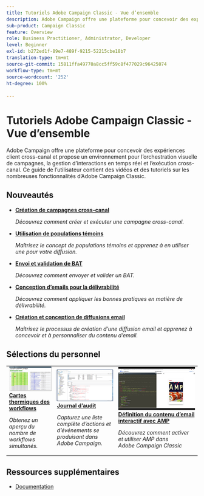 ```yaml
---
title: Tutoriels Adobe Campaign Classic - Vue d’ensemble
description: Adobe Campaign offre une plateforme pour concevoir des expériences client cross-canal et propose un environnement pour l’orchestration visuelle de campagnes, la gestion d’interactions en temps réel et l’exécution cross-canal. Ce guide de l’utilisateur contient des vidéos et des tutoriels sur les nombreuses fonctionnalités d’Adobe Campaign Standard.
sub-product: Campaign Classic
feature: Overview
role: Business Practitioner, Administrator, Developer
level: Beginner
exl-id: b272ed1f-89e7-489f-9215-52215cbe18b7
translation-type: tm+mt
source-git-commit: 15811ffa49770a8cc5ff59c8f477029c96425074
workflow-type: tm+mt
source-wordcount: '252'
ht-degree: 100%

---
```


# Tutoriels Adobe Campaign Classic - Vue d’ensemble

Adobe Campaign offre une plateforme pour concevoir des expériences client cross-canal et propose un environnement pour l’orchestration visuelle de campagnes, la gestion d’interactions en temps réel et l’exécution cross-canal. Ce guide de l’utilisateur contient des vidéos et des tutoriels sur les nombreuses fonctionnalités d’Adobe Campaign Classic.

## Nouveautés

* **[Création de campagnes cross-canal](/help/orchestrating-campaigns/cross-channel-campaigns.md)**

   *Découvrez comment créer et exécuter une campagne cross-canal.*

* **[Utilisation de populations témoins](/help/sending-messages/email-channel/use-control-groups.md)**

   *Maîtrisez le concept de populations témoins et apprenez à en utiliser une pour votre diffusion.*

* **[Envoi et validation de BAT](/help/sending-messages/email-channel/send-and-validate-proofs.md)**

   *Découvrez comment envoyer et valider un BAT.*

* **[Conception d’emails pour la délivrabilité](/help/sending-messages/email-channel/design-emails-for-deliverability.md)**

   *Découvrez comment appliquer les bonnes pratiques en matière de délivrabilité.*

* **[Création et conception de diffusions email](/help/sending-messages/email-channel/create-and-design-email-deliveries.md)**

   *Maîtrisez le processus de création d’une diffusion email et apprenez à concevoir et à personnaliser du contenu d’email.*


## Sélections du personnel

<table>
<tr>
  <td>
    <a href="./monitoring-campaign-classic/workflow-heatmap.md">
      <img alt="Cartes thermiques des workflows (vidéo)" src="./assets/workflow-heatmap.png"/>
    </a>
    <div>
      <a href="./monitoring-campaign-classic/workflow-heatmap.md">
    <strong>Cartes thermiques des workflows</strong>
    </a>
    </div>
    <p>
    <em>Obtenez un aperçu du nombre de workflows simultanés.</em>
    <p>
  </td>
   <td>
    <a href="./monitoring-campaign-classic/audit-trail.md">
      <img alt="Journal d’audit (vidéo)" src="./assets/acc-audit-trail-thumb.png" />
    </a>
    <div>
      <a href="./monitoring-campaign-classic/audit-trail.md">
    <strong>Journal d’audit</strong>
    </a>
    </div> 
    <p>
    <em>Capturez une liste complète d’actions et d’événements se produisant dans Adobe Campaign.</em>
    <p>
  </td>
  <td>
    <a href="./sending-messages/email-channel/defining-interactive-email-content-with-amp.md">
      <img alt="Définition du contenu d’email interactif avec AMP (vidéo)" src="./assets/29940.png" />
    </a>
    <div>
      <a href="./sending-messages/email-channel/defining-interactive-email-content-with-amp.md">
    <strong>Définition du contenu d’email interactif avec AMP</strong>
    </a>
    </div>
    <p>
    <em>Découvrez comment activer et utiliser AMP dans Adobe Campaign Classic </em>
    <p>
  </td>
</tr>
</table>

## Ressources supplémentaires

* [Documentation](https://docs.campaign.adobe.com/doc/AC/fr-FR/PTF_Starting_with_Adobe_Campaign_About_Adobe_Campaign_Classic.html)

